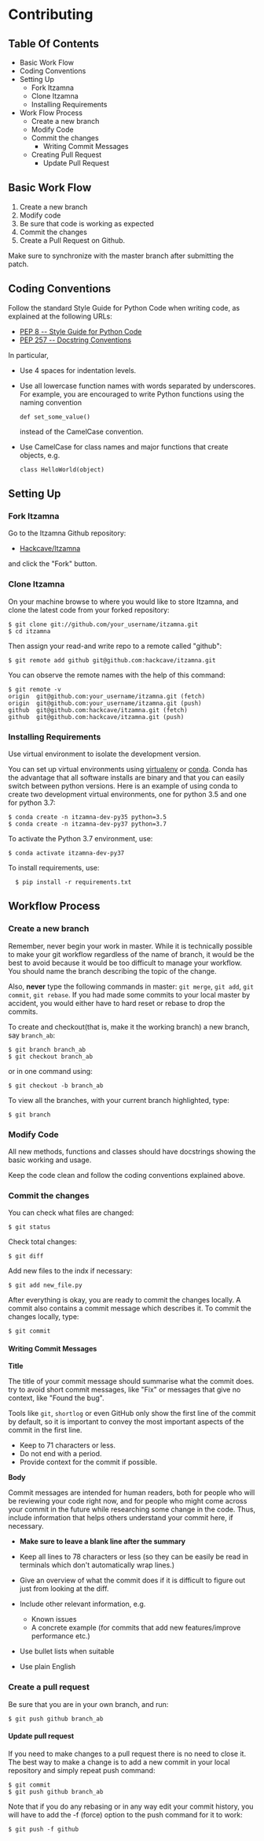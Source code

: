 Contributing
=============

## Table Of Contents
* Basic Work Flow
* Coding Conventions
* Setting Up
  * Fork Itzamna
  * Clone Itzamna
  * Installing Requirements
* Work Flow Process
  * Create a new branch
  * Modify Code
  * Commit the changes
    * Writing Commit Messages
  * Creating Pull Request
    * Update Pull Request


## Basic Work Flow ##

1. Create a new branch
2. Modify code
3. Be sure that code is working as expected
4. Commit the changes
5. Create a Pull Request on Github.

Make sure to synchronize with the master branch after submitting the patch.


## Coding Conventions ##


Follow the standard Style Guide for Python Code when writing code, as explained at the following URLs:

* [PEP 8 -- Style Guide for Python Code](http://www.python.org/dev/peps/pep-0008)
* [PEP 257 -- Docstring Conventions](http://www.python.org/dev/peps/pep-0257)

In particular,

- Use 4 spaces for indentation levels.

- Use all lowercase function names with words separated by
  underscores. For example, you are encouraged to write Python
  functions using the naming convention


      def set_some_value()

  instead of the CamelCase convention.

- Use CamelCase for class names and major functions that create
  objects, e.g.


      class HelloWorld(object)

## Setting Up ##



### Fork Itzamna ###


Go to the Itzamna Github repository:

- [Hackcave/Itzamna](https://github.com/hackcave/itzamna)

and click the "Fork" button.


### Clone Itzamna ###

On your machine browse to where you would like to store Itzamna, and clone
the latest code from your forked repository:

    $ git clone git://github.com/your_username/itzamna.git
    $ cd itzamna

Then assign your read-and write repo to a remote called "github":

    $ git remote add github git@github.com:hackcave/itzamna.git

You can observe the remote names with the help of this command:
    
    $ git remote -v
    origin  git@github.com:your_username/itzamna.git (fetch)
    origin  git@github.com:your_username/itzamna.git (push)
    github  git@github.com:hackcave/itzamna.git (fetch)
    github  git@github.com:hackcave/itzamna.git (push)


### Installing Requirements ###


Use virtual environment to isolate the development version.

You can set up virtual environments using [virtualenv](https://virtualenv.pypa.io)
or [conda](http://conda.pydata.org/). Conda has the advantage that all software
installs are binary and that you can easily switch between python versions. Here
is an example of using conda to create two development virtual environments, one
for python 3.5 and one for python 3.7:

    $ conda create -n itzamna-dev-py35 python=3.5
    $ conda create -n itzamna-dev-py37 python=3.7

To activate the Python 3.7 environment, use:

    $ conda activate itzamna-dev-py37

To install requirements, use:

	  $ pip install -r requirements.txt


## Workflow Process ##


### Create a new branch ###

Remember, never begin your work in master. While it is technically possible to
make your git workflow regardless of the name of branch, it would be the best
to avoid because it would be too difficult to manage your workflow. You should name
the branch describing the topic of the change.

Also, **never** type the following commands in master: `git merge`, `git add`,
`git commit`, `git rebase`. If you had made some commits to your local master by
accident, you would either have to hard reset or rebase to drop the commits.


To create and checkout(that is, make it the working branch) a new branch, say `branch_ab`:

    $ git branch branch_ab
    $ git checkout branch_ab

or in one command using:

    $ git checkout -b branch_ab


To view all the branches, with your current branch highlighted, type:

    $ git branch


### Modify Code ###


All new methods, functions and classes should have docstrings showing the basic
working and usage.

Keep the code clean and follow the coding conventions explained above.


### Commit the changes ###


You can check what files are changed:
    
    $ git status

Check total changes:

    $ git diff

Add new files to the indx if necessary:

    $ git add new_file.py

After everything is okay, you are ready to commit the changes locally. A commit also
contains a commit message which describes it. To commit the changes locally, type:

    $ git commit


#### Writing Commit Messages ####

**Title** 


The title of your commit message should summarise what the commit does. try to avoid
short commit messages, like "Fix" or messages that give no context, like "Found the bug".

Tools like `git`, `shortlog` or even GitHub only show the first line of the commit by default,
so it is important to convey the most important aspects of the commit in the first line.

* Keep to 71 characters or less.
* Do not end with a period.
* Provide context for the commit if possible.

**Body**


Commit messages are intended for human readers, both for people who will be reviewing
your code right now, and for people who might come across your commit in the future
while researching some change in the code. Thus, include information that helps others 
understand your commit here, if necessary.

* **Make sure to leave a blank line after the summary**
* Keep all lines to 78 characters or less
  (so they can be easily be read in terminals which don't automatically wrap lines.)
* Give an overview of what the commit does if it is difficult to figure out just 
  from looking at the diff. 
* Include other relevant information, e.g.

  * Known issues
  * A concrete example (for commits that add new features/improve performance etc.)

* Use bullet lists when suitable
* Use plain English


### Create a pull request ###


Be sure that you are in your own branch, and run:

    $ git push github branch_ab

#### Update pull request ####


If you need to make changes to a pull request there is no need to close it. The best
way to make a change is to add a new commit in your local repository and simply repeat
push command:

    $ git commit
    $ git push github branch_ab

Note that if you do any rebasing or in any way edit your commit history, you will have
to add the -f (force) option to the push command for it to work:

    $ git push -f github


